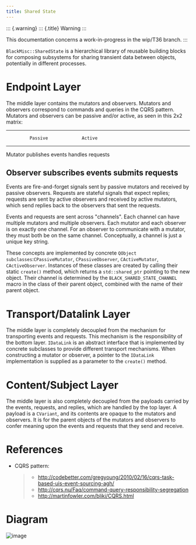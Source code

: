 ```yaml
---
title: Shared State
---
```


::: {.warning}
::: {.title}
Warning
:::

This documentation concerns a work-in-progress in the wip/T36 branch.
:::

`BlackMisc::SharedState` is a hierarchical library of reusable building
blocks for composing subsystems for sharing transient data between
objects, potentially in different processes.

Endpoint Layer
==============

The middle layer contains the mutators and observers. Mutators and
observers correspond to commands and queries in the CQRS pattern.
Mutators and observers can be passive and/or active, as seen in this 2x2
matrix:

  --------------------------------------------------
             Passive             Active
  ---------- ------------------- -------------------
  Mutator    publishes events    handles requests

  Observer   subscribes events   submits requests
  --------------------------------------------------

Events are fire-and-forget signals sent by passive mutators and received
by passive observers. Requests are stateful signals that expect replies;
requests are sent by active observers and received by active mutators,
which send replies back to the observers that sent the requests.

Events and requests are sent across \"channels\". Each channel can have
multiple mutators and multiple observers. Each mutator and each observer
is on exactly one channel. For an observer to communicate with a
mutator, they must both be on the same channel. Conceptually, a channel
is just a unique key string.

These concepts are implemented by concrete
`QObject subclasses`:`CPassiveMutator`, `CPassiveObserver`,
`CActiveMutator`, `CActiveObserver`. Instances of these classes are
created by calling their static `create()` method, which returns a
`std::shared_ptr` pointing to the new object. Their channel is
determined by the `BLACK_SHARED_STATE_CHANNEL` macro in the class of
their parent object, combined with the name of their parent object.

Transport/Datalink Layer
========================

The middle layer is completely decoupled from the mechanism for
transporting events and requests. This mechanism is the responsibility
of the bottom layer. `IDataLink` is an abstract interface that is
implemented by concrete subclasses to provide different transport
mechanisms. When constructing a mutator or observer, a pointer to the
`IDataLink` implementation is supplied as a parameter to the `create()`
method.

Content/Subject Layer
=====================

The middle layer is also completely decoupled from the payloads carried
by the events, requests, and replies, which are handled by the top
layer. A payload is a `CVariant`, and its contents are opaque to the
mutators and observers. It is for the parent objects of the mutators and
observers to confer meaning upon the events and requests that they send
and receive.

References
==========

-   CQRS pattern:

    > -   <http://codebetter.com/gregyoung/2010/02/16/cqrs-task-based-uis-event-sourcing-agh/>
    > -   <http://cqrs.nu/Faq/command-query-responsibility-segregation>
    > -   <http://martinfowler.com/bliki/CQRS.html>

Diagram
=======

![image](http://img.swift-project.org/sharedstate.png)
